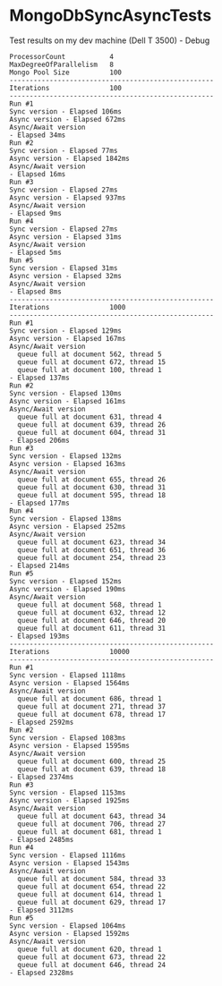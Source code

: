 # MongoDbSyncAsyncTests

Test results on my dev machine (Dell T 3500) - Debug

	ProcessorCount           4
	MaxDegreeOfParallelism   8
	Mongo Pool Size          100
	---------------------------------------------------
	Iterations               100
	---------------------------------------------------
	Run #1
	Sync version - Elapsed 106ms
	Async version - Elapsed 672ms
	Async/Await version
	- Elapsed 34ms
	Run #2
	Sync version - Elapsed 77ms
	Async version - Elapsed 1842ms
	Async/Await version
	- Elapsed 16ms
	Run #3
	Sync version - Elapsed 27ms
	Async version - Elapsed 937ms
	Async/Await version
	- Elapsed 9ms
	Run #4
	Sync version - Elapsed 27ms
	Async version - Elapsed 31ms
	Async/Await version
	- Elapsed 5ms
	Run #5
	Sync version - Elapsed 31ms
	Async version - Elapsed 32ms
	Async/Await version
	- Elapsed 8ms
	---------------------------------------------------
	Iterations               1000
	---------------------------------------------------
	Run #1
	Sync version - Elapsed 129ms
	Async version - Elapsed 167ms
	Async/Await version
	  queue full at document 562, thread 5
	  queue full at document 672, thread 15
	  queue full at document 100, thread 1
	- Elapsed 137ms
	Run #2
	Sync version - Elapsed 130ms
	Async version - Elapsed 161ms
	Async/Await version
	  queue full at document 631, thread 4
	  queue full at document 639, thread 26
	  queue full at document 604, thread 31
	- Elapsed 206ms
	Run #3
	Sync version - Elapsed 132ms
	Async version - Elapsed 163ms
	Async/Await version
	  queue full at document 655, thread 26
	  queue full at document 630, thread 31
	  queue full at document 595, thread 18
	- Elapsed 177ms
	Run #4
	Sync version - Elapsed 138ms
	Async version - Elapsed 252ms
	Async/Await version
	  queue full at document 623, thread 34
	  queue full at document 651, thread 36
	  queue full at document 254, thread 23
	- Elapsed 214ms
	Run #5
	Sync version - Elapsed 152ms
	Async version - Elapsed 190ms
	Async/Await version
	  queue full at document 568, thread 1
	  queue full at document 632, thread 12
	  queue full at document 646, thread 20
	  queue full at document 611, thread 31
	- Elapsed 193ms
	---------------------------------------------------
	Iterations               10000
	---------------------------------------------------
	Run #1
	Sync version - Elapsed 1118ms
	Async version - Elapsed 1564ms
	Async/Await version
	  queue full at document 686, thread 1
	  queue full at document 271, thread 37
	  queue full at document 678, thread 17
	- Elapsed 2592ms
	Run #2
	Sync version - Elapsed 1083ms
	Async version - Elapsed 1595ms
	Async/Await version
	  queue full at document 600, thread 25
	  queue full at document 639, thread 18
	- Elapsed 2374ms
	Run #3
	Sync version - Elapsed 1153ms
	Async version - Elapsed 1925ms
	Async/Await version
	  queue full at document 643, thread 34
	  queue full at document 706, thread 27
	  queue full at document 681, thread 1
	- Elapsed 2485ms
	Run #4
	Sync version - Elapsed 1116ms
	Async version - Elapsed 1543ms
	Async/Await version
	  queue full at document 584, thread 33
	  queue full at document 654, thread 22
	  queue full at document 614, thread 1
	  queue full at document 629, thread 17
	- Elapsed 3112ms
	Run #5
	Sync version - Elapsed 1064ms
	Async version - Elapsed 1592ms
	Async/Await version
	  queue full at document 620, thread 1
	  queue full at document 673, thread 22
	  queue full at document 646, thread 24
	- Elapsed 2328ms



























